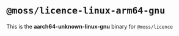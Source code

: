 # `@moss/licence-linux-arm64-gnu`

This is the **aarch64-unknown-linux-gnu** binary for `@moss/licence`
